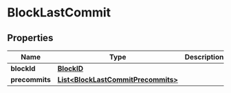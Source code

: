 
# BlockLastCommit

## Properties
Name | Type | Description | Notes
------------ | ------------- | ------------- | -------------
**blockId** | [**BlockID**](BlockID.md) |  |  [optional]
**precommits** | [**List&lt;BlockLastCommitPrecommits&gt;**](BlockLastCommitPrecommits.md) |  |  [optional]




